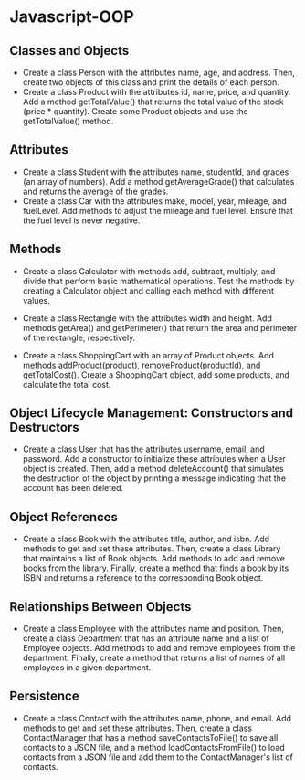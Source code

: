 # Javascript-OOP
## Classes and Objects
- Create a class Person with the attributes name, age, and address. Then, create two objects of this class and print the
details of each person.
- Create a class Product with the attributes id, name, price, and quantity. Add a method getTotalValue() that returns 
the total value of the stock (price * quantity). Create some Product objects and use the getTotalValue() method.

## Attributes
- Create a class Student with the attributes name, studentId, and grades (an array of numbers). Add a method 
getAverageGrade() that calculates and returns the average of the grades.
- Create a class Car with the attributes make, model, year, mileage, and fuelLevel. Add methods to adjust the mileage 
and fuel level. Ensure that the fuel level is never negative.

## Methods
- Create a class Calculator with methods add, subtract, multiply, and divide that perform basic mathematical operations.
Test the methods by creating a Calculator object and calling each method with different values.
- Create a class Rectangle with the attributes width and height. Add methods getArea() and getPerimeter() that return 
the area and perimeter of the rectangle, respectively.


- Create a class ShoppingCart with an array of Product objects. Add methods addProduct(product), removeProduct(productId), 
and getTotalCost(). Create a ShoppingCart object, add some products, and calculate the total cost.

## Object Lifecycle Management: Constructors and Destructors
- Create a class User that has the attributes username, email, and password. Add a constructor to initialize these 
attributes when a User object is created. Then, add a method deleteAccount() that simulates the destruction of the object 
by printing a message indicating that the account has been deleted.

## Object References
- Create a class Book with the attributes title, author, and isbn. Add methods to get and set these attributes. Then, 
create a class Library that maintains a list of Book objects. Add methods to add and remove books from the library. 
Finally, create a method that finds a book by its ISBN and returns a reference to the corresponding Book object.

## Relationships Between Objects
- Create a class Employee with the attributes name and position. Then, create a class Department that has an attribute 
name and a list of Employee objects. Add methods to add and remove employees from the department. Finally, create a 
method that returns a list of names of all employees in a given department.

## Persistence
- Create a class Contact with the attributes name, phone, and email. Add methods to get and set these attributes. Then, 
create a class ContactManager that has a method saveContactsToFile() to save all contacts to a JSON file, and a method 
loadContactsFromFile() to load contacts from a JSON file and add them to the ContactManager's list of contacts.